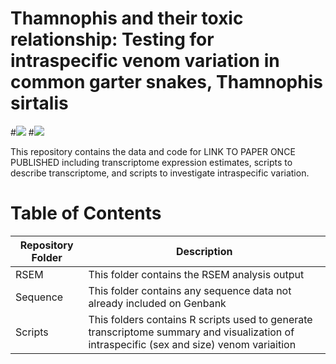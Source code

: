 # Thamnophis and their toxic relationship: Testing for intraspecific venom variation in common garter snakes, Thamnophis sirtalis

#[![](https://img.shields.io/badge/Citation-Toxicon-blue)](https://www.sciencedirect.com/science/article/abs/pii/S0041010123001216?via%3Dihub)
#[![](https://img.shields.io/badge/License-CC%20BY-blue)](https://creativecommons.org/licenses/by/4.0/)


This repository contains the data and code for LINK TO PAPER ONCE PUBLISHED including transcriptome expression estimates, scripts to describe transcriptome, and scripts to investigate intraspecific variation.

# Table of Contents

<center>

| Repository Folder | Description |
|-------------------|-------------|
| RSEM              | This folder contains the RSEM analysis output |
| Sequence          | This folder contains any sequence data not already included on Genbank |
| Scripts | This folders contains R scripts used to generate transcriptome summary and visualization of intraspecific (sex and size) venom variaition  |
</center>
